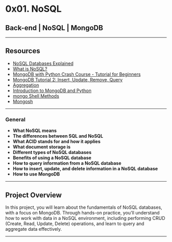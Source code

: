 # 0x01. NoSQL

## Back-end | NoSQL | MongoDB

---

## Resources

- [NoSQL Databases Explained](https://riak.com/resources/nosql-databases/)
- [What is NoSQL?](https://www.youtube.com/watch?v=qUV2j3XBRHc)
- [MongoDB with Python Crash Course - Tutorial for Beginners](https://www.youtube.com/watch?v=E-1xI85Zog8)
- [MongoDB Tutorial 2: Insert, Update, Remove, Query](https://www.youtube.com/watch?v=CB9G5Dvv-EE)
- [Aggregation](https://www.mongodb.com/docs/manual/aggregation/)
- [Introduction to MongoDB and Python](https://realpython.com/introduction-to-mongodb-and-python/)
- [mongo Shell Methods](https://www.mongodb.com/docs/manual/reference/method/)
- [Mongosh](https://www.mongodb.com/docs/mongodb-shell/#mongodb-binary-bin.mongosh)

---

### General

- **What NoSQL means**
- **The differences between SQL and NoSQL**
- **What ACID stands for and how it applies**
- **What document storage is**
- **Different types of NoSQL databases**
- **Benefits of using a NoSQL database**
- **How to query information from a NoSQL database**
- **How to insert, update, and delete information in a NoSQL database**
- **How to use MongoDB**

---

## Project Overview

In this project, you will learn about the fundamentals of NoSQL databases, with a focus on MongoDB. Through hands-on practice, you'll understand how to work with data in a NoSQL environment, including performing CRUD (Create, Read, Update, Delete) operations, and learn to query and aggregate data effectively.

--- 
